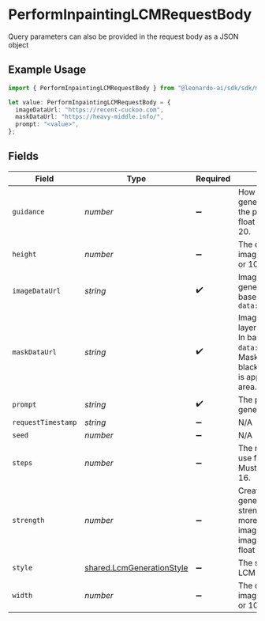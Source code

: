 # PerformInpaintingLCMRequestBody

Query parameters can also be provided in the request body as a JSON object

## Example Usage

```typescript
import { PerformInpaintingLCMRequestBody } from "@leonardo-ai/sdk/sdk/models/operations";

let value: PerformInpaintingLCMRequestBody = {
  imageDataUrl: "https://recent-cuckoo.com",
  maskDataUrl: "https://heavy-middle.info/",
  prompt: "<value>",
};
```

## Fields

| Field                                                                                                                                                                               | Type                                                                                                                                                                                | Required                                                                                                                                                                            | Description                                                                                                                                                                         |
| ----------------------------------------------------------------------------------------------------------------------------------------------------------------------------------- | ----------------------------------------------------------------------------------------------------------------------------------------------------------------------------------- | ----------------------------------------------------------------------------------------------------------------------------------------------------------------------------------- | ----------------------------------------------------------------------------------------------------------------------------------------------------------------------------------- |
| `guidance`                                                                                                                                                                          | *number*                                                                                                                                                                            | :heavy_minus_sign:                                                                                                                                                                  | How strongly the generation should reflect the prompt. Must be a float between 0.5 and 20.                                                                                          |
| `height`                                                                                                                                                                            | *number*                                                                                                                                                                            | :heavy_minus_sign:                                                                                                                                                                  | The output width of the image. Must be 512, 640 or 1024.                                                                                                                            |
| `imageDataUrl`                                                                                                                                                                      | *string*                                                                                                                                                                            | :heavy_check_mark:                                                                                                                                                                  | Image data used to generate image. In base64 format. Prefix: `data:image/jpeg;base64,`                                                                                              |
| `maskDataUrl`                                                                                                                                                                       | *string*                                                                                                                                                                            | :heavy_check_mark:                                                                                                                                                                  | Image data of the mask layer used for inpainting. In base64 format. Prefix: `data:image/jpeg;base64,`. Mask should be white on black where generation is applied to the white area. |
| `prompt`                                                                                                                                                                            | *string*                                                                                                                                                                            | :heavy_check_mark:                                                                                                                                                                  | The prompt used to generate images                                                                                                                                                  |
| `requestTimestamp`                                                                                                                                                                  | *string*                                                                                                                                                                            | :heavy_minus_sign:                                                                                                                                                                  | N/A                                                                                                                                                                                 |
| `seed`                                                                                                                                                                              | *number*                                                                                                                                                                            | :heavy_minus_sign:                                                                                                                                                                  | N/A                                                                                                                                                                                 |
| `steps`                                                                                                                                                                             | *number*                                                                                                                                                                            | :heavy_minus_sign:                                                                                                                                                                  | The number of steps to use for the generation. Must be between 4 and 16.                                                                                                            |
| `strength`                                                                                                                                                                          | *number*                                                                                                                                                                            | :heavy_minus_sign:                                                                                                                                                                  | Creativity strength of generation. Higher strength will deviate more from the original image supplied in imageDataUrl. Must be a float between 0.1 and 1.                           |
| `style`                                                                                                                                                                             | [shared.LcmGenerationStyle](../../../sdk/models/shared/lcmgenerationstyle.md)                                                                                                       | :heavy_minus_sign:                                                                                                                                                                  | The style to generate LCM images with.                                                                                                                                              |
| `width`                                                                                                                                                                             | *number*                                                                                                                                                                            | :heavy_minus_sign:                                                                                                                                                                  | The output width of the image. Must be 512, 640 or 1024.                                                                                                                            |